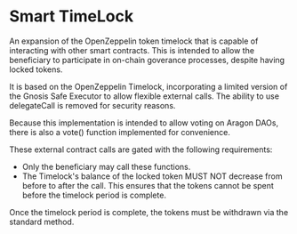 # Smart TimeLock
An expansion of the OpenZeppelin token timelock that is capable of interacting with other smart contracts.
This is intended to allow the beneficiary to participate in on-chain goverance processes, despite having locked tokens.

It is based on the OpenZeppelin Timelock, incorporating a limited version of the Gnosis Safe Executor to allow flexible external calls. The ability to use delegateCall is removed for security reasons.

Because this implementation is intended to allow voting on Aragon DAOs, there is also a vote() function implemented for convenience.

These external contract calls are gated with the following requirements:
* Only the beneficiary may call these functions.
* The Timelock's balance of the locked token MUST NOT decrease from before to after the call. This ensures that the tokens cannot be spent before the timelock period is complete.

Once the timelock period is complete, the tokens must be withdrawn via the standard method.
